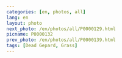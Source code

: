 ```yaml
---
categories: [en, photos, all]
lang: en
layout: photo
next_photo: /en/photos/all/P0000129.html
picname: P0000132
prev_photo: /en/photos/all/P0000139.html
tags: [Dead Gepard, Grass]
---
```

